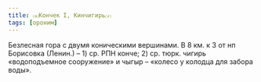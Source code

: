 ```yaml
---
title: ⒜Кончек I, Кинчигирь⒵
tags: [ороним]
---
```


Безлесная гора с двумя коническими вершинами. В 8 км. к З от нп Борисовка
(Ленин.) – 1) ср. РПН конче; 2) ср. тюрк. чигирь «водоподъемное сооружение» и
чыгыр – «колесо у колодца для забора воды».
